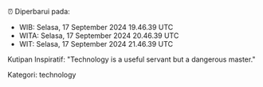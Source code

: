 ⏰ Diperbarui pada:
- WIB: Selasa, 17 September 2024 19.46.39 UTC
- WITA: Selasa, 17 September 2024 20.46.39 UTC
- WIT: Selasa, 17 September 2024 21.46.39 UTC

Kutipan Inspiratif:
"Technology is a useful servant but a dangerous master."


Kategori: technology

